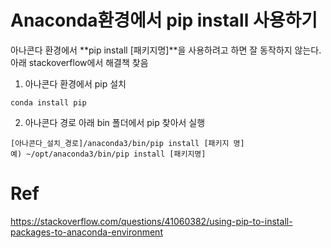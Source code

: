 # Anaconda환경에서 pip install 사용하기
아나콘다 환경에서 **pip install [패키지명]**을 사용하려고 하면 잘 동작하지 않는다.  
아래 stackoverflow에서 해결책 찾음

1. 아나콘다 환경에서 pip 설치
```
conda install pip
```
  
2. 아나콘다 경로 아래 bin 폴더에서 pip 찾아서 실행
```
[아나콘다_설치_경로]/anaconda3/bin/pip install [패키지 명]
예) ~/opt/anaconda3/bin/pip install [패키지명]
```


# Ref
https://stackoverflow.com/questions/41060382/using-pip-to-install-packages-to-anaconda-environment
